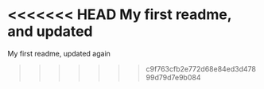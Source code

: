 <<<<<<< HEAD
My first readme, and updated
=======
My first readme, updated again
>>>>>>> c9f763cfb2e772d68e84ed3d47899d79d7e9b084
